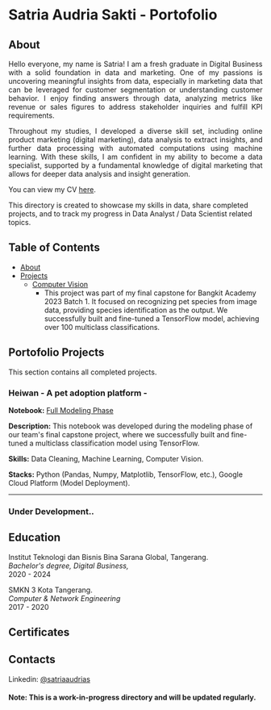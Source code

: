 # Satria Audria Sakti - Portofolio

## About

<p align=justify>Hello everyone, my name is Satria! I am a fresh graduate in Digital Business with a solid foundation in data and marketing. One of my passions is uncovering meaningful insights from data, especially in marketing data that can be leveraged for customer segmentation or understanding customer behavior. I enjoy finding answers through data, analyzing metrics like revenue or sales figures to address stakeholder inquiries and fulfill KPI requirements. </p>

<p align=justify>Throughout my studies, I developed a diverse skill set, including online product marketing (digital marketing), data analysis to extract insights, and further data processing with automated computations using machine learning. With these skills, I am confident in my ability to become a data specialist, supported by a fundamental knowledge of digital marketing that allows for deeper data analysis and insight generation.</p>

You can view my CV [here](https://github.com/satria4s/Portofolio/blob/main/CV_Satria%20Audria%20Sakti.pdf).

This directory is created to showcase my skills in data, share completed projects, and to track my progress in Data Analyst / Data Scientist related topics.

## Table of Contents
- [About](https://github.com/satria4s/Portofolio/blob/main/README.md#About)
- [Projects](https://github.com/satria4s/Portofolio/blob/main/README.md#Portofolio-projects)
  - [Computer Vision](https://github.com/heiwan-bangkit-project/ml-heiwan-tfmodels/blob/main/Model_ProjectCapstone_Heiwan_v3_FINISH.ipynb)
    - This project was part of my final capstone for Bangkit Academy 2023 Batch 1. It focused on recognizing pet species from image data, providing species identification as the output. We successfully built and fine-tuned a TensorFlow model, achieving over 100 multiclass classifications.
      
## Portofolio Projects
This section contains all completed projects.

### Heiwan - A pet adoption platform - 
**Notebook:** [Full Modeling Phase](https://github.com/heiwan-bangkit-project/ml-heiwan-tfmodels/blob/main/Model_ProjectCapstone_Heiwan_v3_FINISH.ipynb)

**Description:** This notebook was developed during the modeling phase of our team's final capstone project, where we successfully built and fine-tuned a multiclass classification model                    using TensorFlow.

**Skills:** Data Cleaning, Machine Learning, Computer Vision.

**Stacks:** Python (Pandas, Numpy, Matplotlib, TensorFlow, etc.), Google Cloud Platform (Model Deployment).

---
### Under Development..

## Education
Institut Teknologi dan Bisnis Bina Sarana Global, Tangerang.<br>
*Bachelor's degree, Digital Business,*<br>
2020 - 2024

SMKN 3 Kota Tangerang.<br>
*Computer & Network Engineering*<br>
2017 - 2020

## Certificates

## Contacts 
Linkedin: [@satriaaudrias](https://www.linkedin.com/in/satriaaudrias)

#### Note: This is a work-in-progress directory and will be updated regularly.

